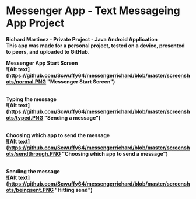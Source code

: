 # Messenger App - Text Messageing App Project
<b>Richard Martinez - Private Project - Java Android Application<br> 
<b> This app was made for a personal project, tested on a device, presented to peers, and uploaded to GitHub.<br>

<b>Messenger App Start Screen <br>
![Alt text] (https://github.com/Scwuffy64/messengerrichard/blob/master/screenshots/normal.PNG "Messenger Start Screen")<br><br>

<b>Typing the message <br>
![Alt text] (https://github.com/Scwuffy64/messengerrichard/blob/master/screenshots/typed.PNG "Sending a message")<br><br>

<b>Choosing which app to send the message <br>
![Alt text] (https://github.com/Scwuffy64/messengerrichard/blob/master/screenshots/sendthrough.PNG "Choosing which app to send a message")<br><br>

<b>Sending the message <br>
![Alt text] (https://github.com/Scwuffy64/messengerrichard/blob/master/screenshots/beingsent.PNG "Hitting send")<br><br>

